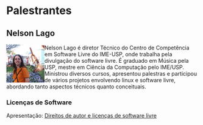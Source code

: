 # Palestrantes

## Nelson Lago

<img src="nelson.jpg" height="100" align="left">

Nelson Lago é diretor Técnico do Centro de Competência em Software Livre do IME-USP, onde trabalha pela divulgação do software livre. É graduado em Música pela USP, mestre em Ciência da Computação pelo IME/USP. Ministrou diversos cursos, apresentou palestras e participou de vários projetos envolvendo linux e software livre, abordando tanto aspectos técnicos quanto conceituais.

### Licenças de Software

Apresentação:
[Direitos de autor e licenças de software livre](licencas-soft-livre-2021.odp?raw=true)

